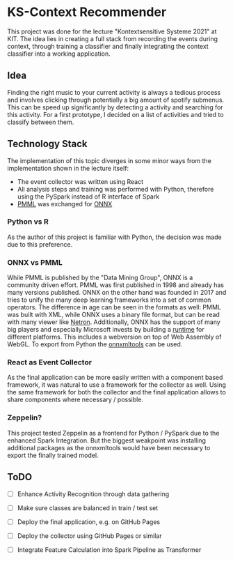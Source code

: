 # KS-Context Recommender

This project was done for the lecture "Kontextsensitive Systeme 2021" at KIT.
The idea lies in creating a full stack from recording the events during context, through training a classifier and finally integrating the 
context classifier into a working application.

## Idea
Finding the right music to your current activity is always a tedious process and involves clicking through potentially a big amount of spotify submenus.
This can be speed up significantly by detecting a activity and searching for this activity.
For a first prototype, I decided on a list of activities and tried to classify between them.


## Technology Stack
The implementation of this topic diverges in some minor ways from the implementation shown in the lecture itself:
* The event collector was written using React
* All analysis steps and training was performed with Python, therefore using the PySpark instead of R interface of Spark
* [PMML](http://dmg.org/pmml/pmml-faq.html) was exchanged for [ONNX](https://onnx.ai/)

### Python vs R
As the author of this project is familiar with Python, the decision was made due to this preference.

### ONNX vs PMML
While PMML is published by the "Data Mining Group", ONNX is a community driven effort.
PMML was first published in 1998 and already has many versions published. ONNX on the other hand
was founded in 2017 and tries to unify the many deep learning frameworks into a set of common operators.
The difference in age can be seen in the formats as well: PMML was built with XML, while ONNX uses a binary file format, but
can be read with many viewer like [Netron](https://netron.app/).
Additionally, ONNX has the support of many big players and especially Microsoft invests by building a [runtime](https://github.com/microsoft/onnxruntime) for different platforms. This includes a webversion on top of Web Assembly of WebGL.
To export from Python the [onnxmltools](https://github.com/onnx/onnxmltools) can be used.

### React as Event Collector
As the final application can be more easily written with a component based framework, it was natural to use a framework for the collector as well.
Using the same framework for both the collector and the final application allows to share components where necessary / possible.


### Zeppelin?
This project tested Zeppelin as a frontend for Python / PySpark due to the enhanced Spark Integration.
But the biggest weakpoint was installing additional packages as the onnxmltools would have been necessary to export the finally trained model.


## ToDO
- [ ] Enhance Activity Recognition through data gathering
- [ ] Make sure classes are balanced in train / test set
- [ ] Deploy the final application, e.g. on GitHub Pages
- [ ] Deploy the collector using GitHub Pages or similar
- [ ] Integrate Feature Calculation into Spark Pipeline as Transformer

